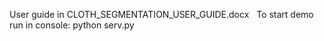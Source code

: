 User guide in CLOTH_SEGMENTATION_USER_GUIDE.docx
&nbsp;
To start demo run in console: python serv.py
